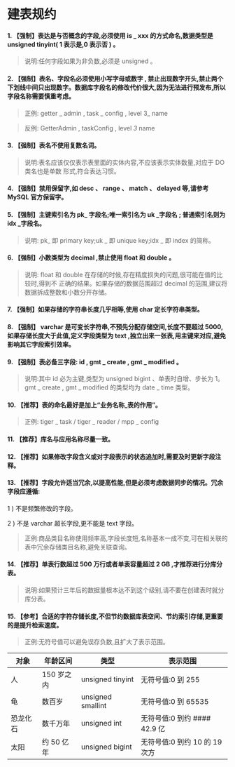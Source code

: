 建表规约
=======

#### 1. 【强制】表达是与否概念的字段,必须使用 is _ xxx 的方式命名,数据类型是 unsigned tinyint( 1 表示是,0 表示否 ) 。

> 说明:任何字段如果为非负数,必须是 unsigned 。

#### 2. 【强制】表名、字段名必须使用小写字母或数字 , 禁止出现数字开头,禁止两个下划线中间只出现数字。数据库字段名的修改代价很大,因为无法进行预发布,所以字段名称需要慎重考虑。

> 正例: getter _ admin , task _ config , level 3_ name

> 反例: GetterAdmin , taskConfig , level _3_ name

#### 3. 【强制】表名不使用复数名词。

> 说明:表名应该仅仅表示表里面的实体内容,不应该表示实体数量,对应于 DO 类名也是单数
形式,符合表达习惯。

#### 4. 【强制】禁用保留字,如 desc 、 range 、 match 、 delayed 等,请参考 MySQL 官方保留字。

#### 5. 【强制】主键索引名为 pk_ 字段名;唯一索引名为 uk _字段名 ; 普通索引名则为 idx _字段名。

> 说明: pk_ 即 primary key;uk _ 即 unique key;idx _ 即 index 的简称。

#### 6. 【强制】小数类型为 decimal ,禁止使用 float 和 double 。

> 说明: float 和 double 在存储的时候,存在精度损失的问题,很可能在值的比较时,得到不
正确的结果。如果存储的数据范围超过 decimal 的范围,建议将数据拆成整数和小数分开存储。

#### 7. 【强制】如果存储的字符串长度几乎相等,使用 char 定长字符串类型。

#### 8. 【强制】 varchar 是可变长字符串,不预先分配存储空间,长度不要超过 5000,如果存储长度大于此值,定义字段类型为 text ,独立出来一张表,用主键来对应,避免影响其它字段索引效率。

#### 9. 【强制】表必备三字段: id , gmt _ create , gmt _ modified 。

> 说明:其中 id 必为主键,类型为 unsigned bigint 、单表时自增、步长为 1。 gmt _ create ,
gmt _ modified 的类型均为 date _ time 类型。

#### 10. 【推荐】表的命名最好是加上“业务名称_表的作用”。

> 正例: tiger _ task / tiger _ reader / mpp _ config

#### 11. 【推荐】库名与应用名称尽量一致。

#### 12. 【推荐】如果修改字段含义或对字段表示的状态追加时,需要及时更新字段注释。

#### 13. 【推荐】字段允许适当冗余,以提高性能,但是必须考虑数据同步的情况。冗余字段应遵循:

1 ) 不是频繁修改的字段。

2 ) 不是 varchar 超长字段,更不能是 text 字段。

> 正例:商品类目名称使用频率高,字段长度短,名称基本一成不变,可在相关联的表中冗余存储类目名称,避免关联查询。

#### 14. 【推荐】单表行数超过 500 万行或者单表容量超过 2 GB ,才推荐进行分库分表。

> 说明:如果预计三年后的数据量根本达不到这个级别,请不要在创建表时就分库分表。

#### 15. 【参考】合适的字符存储长度,不但节约数据库表空间、节约索引存储,更重要的是提升检索速度。

> 正例:无符号值可以避免误存负数,且扩大了表示范围。

对象 |年龄区间 |类型|表示范围
---|---|---|---
人 | 150 岁之内 | unsigned tinyint| 无符号值:0 到 255
龟 |数百岁| unsigned smallint |无符号值:0 到 65535
恐龙化石| 数千万年| unsigned int |无符号值:0 到约 #### 42.9 亿
太阳 |约 50 亿年 |unsigned bigint |无符号值:0 到约 10 的 19 次方